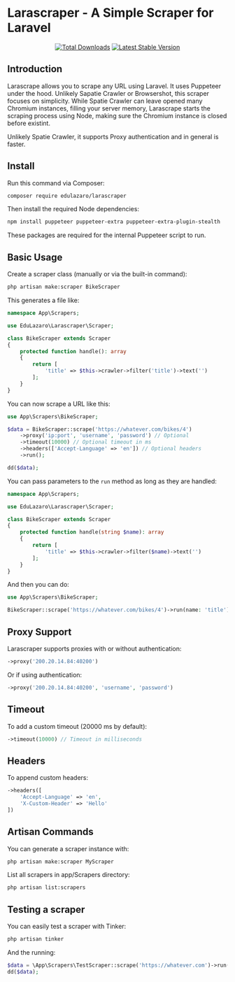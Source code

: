 # Larascraper - A Simple Scraper for Laravel

<p align="center">
    <a href="https://packagist.org/packages/edulazaro/larascraper"><img src="https://img.shields.io/packagist/dt/edulazaro/larascraper" alt="Total Downloads"></a>
    <a href="https://packagist.org/packages/edulazaro/larascraper"><img src="https://img.shields.io/packagist/v/edulazaro/larascraper" alt="Latest Stable Version"></a>
</p>

## Introduction

Larascrape allows you to scrape any URL using Laravel. It uses Puppeteer under the hood. Unlikely Sapatie Crawler or Browsershot, this scraper focuses on simplicity. While Spatie Crawler can leave opened many Chromium instances, filling your server memory, Larascrape starts the scraping process using Node, making sure the Chromium instance is closed before existint.

Unlikely Spatie Crawler, it supports Proxy authentication and in general is faster.

## Install

Run this command via Composer:

```bash
composer require edulazaro/larascraper
```

Then install the required Node dependencies:

```bash
npm install puppeteer puppeteer-extra puppeteer-extra-plugin-stealth
```

These packages are required for the internal Puppeteer script to run.

## Basic Usage


Create a scraper class (manually or via the built-in command):

```bash
php artisan make:scraper BikeScraper
```

This generates a file like:


```php
namespace App\Scrapers;

use EduLazaro\Larascraper\Scraper;

class BikeScraper extends Scraper
{
    protected function handle(): array
    {
        return [
            'title' => $this->crawler->filter('title')->text('')
        ];
    }
}
```

You can now scrape a URL like this:

```php
use App\Scrapers\BikeScraper;

$data = BikeScraper::scrape('https://whatever.com/bikes/4')
    ->proxy('ip:port', 'username', 'password') // Optional
    ->timeout(10000) // Optional timeout in ms
    ->headers(['Accept-Language' => 'en']) // Optional headers
    ->run();

dd($data);
```

You can pass parameters to the `run` method as long as they are handled:

```php
namespace App\Scrapers;

use EduLazaro\Larascraper\Scraper;

class BikeScraper extends Scraper
{
    protected function handle(string $name): array
    {
        return [
            'title' => $this->crawler->filter($name)->text('')
        ];
    }
}
```

And then you can do:

```php
use App\Scrapers\BikeScraper;

BikeScraper::scrape('https://whatever.com/bikes/4')->run(name: 'title');
```

## Proxy Support

Larascraper supports proxies with or without authentication:

```php
->proxy('200.20.14.84:40200')
```

Or if using authentication:

```php
->proxy('200.20.14.84:40200', 'username', 'password')
```

## Timeout

To add a custom timeout (20000 ms by default):

```php
->timeout(10000) // Timeout in milliseconds
```

## Headers

To append custom headers:

```php
->headers([
    'Accept-Language' => 'en',
    'X-Custom-Header' => 'Hello'
])
```

## Artisan Commands

You can generate a scraper instance with:

```bash
php artisan make:scraper MyScraper
```

List all scrapers in app/Scrapers directory:

```bash
php artisan list:scrapers
```

## Testing a scraper

You can easily test a scraper with Tinker:

```bash
php artisan tinker
```

And the running:

```php
$data = \App\Scrapers\TestScraper::scrape('https://whatever.com')->run();
dd($data);
```
